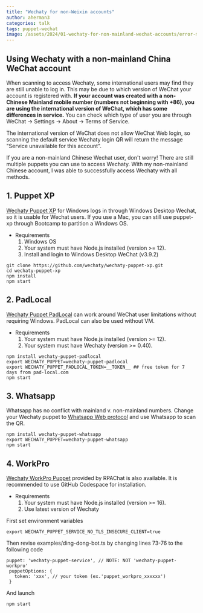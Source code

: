 ```yaml
---
title: "Wechaty for non-Weixin accounts"
author: aherman3
categories: talk
tags: puppet-wechat
image: /assets/2024/01-wechaty-for-non-mainland-wechat-accounts/error-message.webp
---
```


## Using Wechaty with a non-mainland China WeChat account

When scanning to access Wechaty, some international users may find they are still unable to log in. This may be due to which version of WeChat your account is registered with. **If your account was created with a non-Chinese Mainland mobile number (numbers not beginning with +86), you are using the international version of WeChat, which has some differences in service.** You can check which type of user you are through WeChat → Settings → About → Terms of Service.

The international version of WeChat does not allow WeChat Web login, so scanning the default service Wechaty login QR will return the message "Service unavailable for this account".

If you are a non-mainland Chinese Wechat user, don't worry! There are still multiple puppets you can use to access Wechaty. With my non-mainland Chinese account, I was able to successfully access Wechaty with all methods.

## 1. Puppet XP

[Wechaty Puppet XP](https://github.com/wechaty/puppet-xp) for Windows logs in through Windows Desktop Wechat, so it is usable for Wechat users. If you use a Mac, you can still use puppet-xp through Bootcamp to partition a Windows OS.

- Requirements
    1. Windows OS
    2. Your system must have Node.js installed (version >= 12).
    3. Install and login to Windows Desktop WeChat (v3.9.2)

```shell
git clone https://github.com/wechaty/wechaty-puppet-xp.git
cd wechaty-puppet-xp
npm install
npm start
```

## 2. PadLocal

[Wechaty Puppet PadLocal](https://wechaty.js.org/docs/puppet-services/padlocal) can work around WeChat user limitations without requiring Windows. PadLocal can also be used without VM.

- Requirements
    1. Your system must have Node.js installed (version >= 12).
    2. Your system must have Wechaty (version >= 0.40).

```shell
npm install wechaty-puppet-padlocal
export WECHATY_PUPPET=wechaty-puppet-padlocal
export WECHATY_PUPPET_PADLOCAL_TOKEN=__TOKEN__ ## free token for 7 days from pad-local.com
npm start
```

## 3. Whatsapp

Whatsapp has no conflict with mainland v. non-mainland numbers. Change your Wechaty puppet to [Whatsapp Web protocol](https://wechaty.js.org/docs/puppet-providers/whatsapp/) and use Whatsapp to scan the QR.

```shell
npm install wechaty-puppet-whatsapp
export WECHATY_PUPPET=wechaty-puppet-whatsapp
npm start
```

## 4. WorkPro

[Wechaty WorkPro Puppet](https://wechaty.js.org/docs/puppet-services/workpro) provided by RPAChat is also available. It is recommended to use GitHub Codespace for installation.

- Requirements
    1. Your system must have Node.js installed (version >= 16).
    2. Use latest version of Wechaty

First set environment variables

```shell
export WECHATY_PUPPET_SERVICE_NO_TLS_INSECURE_CLIENT=true
```

Then revise examples/ding-dong-bot.ts by changing lines 73-76 to the following code

```node
puppet: 'wechaty-puppet-service', // NOTE: NOT 'wechaty-puppet-workpro'
 puppetOptions: {
   token: 'xxx', // your token (ex.'puppet_workpro_xxxxxx')
 }
```

And launch

```shell
npm start
```
